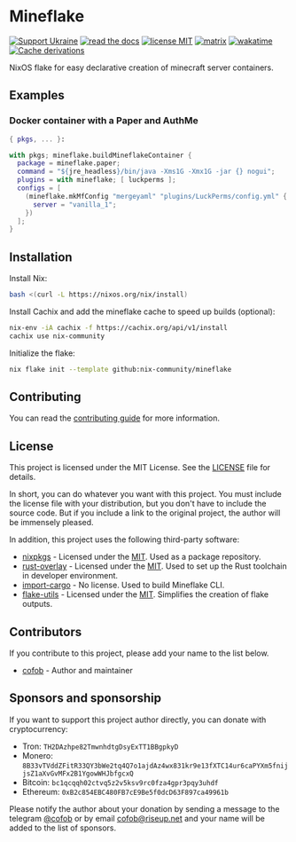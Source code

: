 # Mineflake

[![Support Ukraine](https://badgen.net/badge/support/UKRAINE/?color=0057B8&labelColor=FFD700)](https://www.gov.uk/government/news/ukraine-what-you-can-do-to-help)
[![read the docs](https://img.shields.io/static/v1?label=Read%20The&message=Docs&color=8A2BE2)](https://mineflake.cofob.ru)
[![license MIT](https://img.shields.io/static/v1?label=License&message=MIT&color=FE7D37)](https://github.com/nix-community/mineflake/blob/main/LICENSE)
[![matrix](https://img.shields.io/static/v1?label=Matrix&message=%23mineflake:matrix.org&color=GREEN)](https://matrix.to/#/#mineflake:matrix.org)
[![wakatime](https://wakatime.com/badge/user/ebd31081-494e-4581-b228-7619d0fe1080/project/c81c6e21-8431-4002-839f-b7e8da67c3ae.svg)](https://wakatime.com/@ebd31081-494e-4581-b228-7619d0fe1080/projects/vewdumcbno)
[![Cache derivations](https://github.com/nix-community/mineflake/actions/workflows/build.yml/badge.svg)](https://github.com/nix-community/mineflake/actions/workflows/build.yml)

NixOS flake for easy declarative creation of minecraft server containers.

## Examples

### Docker container with a Paper and AuthMe

```nix
{ pkgs, ... }:

with pkgs; mineflake.buildMineflakeContainer {
  package = mineflake.paper;
  command = "${jre_headless}/bin/java -Xms1G -Xmx1G -jar {} nogui";
  plugins = with mineflake; [ luckperms ];
  configs = [
    (mineflake.mkMfConfig "mergeyaml" "plugins/LuckPerms/config.yml" {
      server = "vanilla_1";
    })
  ];
}
```

## Installation

Install Nix:

```sh
bash <(curl -L https://nixos.org/nix/install)
```

Install Cachix and add the mineflake cache to speed up builds (optional):

```sh
nix-env -iA cachix -f https://cachix.org/api/v1/install
cachix use nix-community
```

Initialize the flake:

```sh
nix flake init --template github:nix-community/mineflake
```

## Contributing

You can read the [contributing guide](CONTRIBUTING.md) for more information.

## License

This project is licensed under the MIT License. See the [LICENSE](LICENSE) file for details.

In short, you can do whatever you want with this project. You must include the license file
with your distribution, but you don't have to include the source code. But if you include a
link to the original project, the author will be immensely pleased.

In addition, this project uses the following third-party software:

- [nixpkgs](https://github.com/NixOS/nixpkgs) - Licensed under the
  [MIT](https://github.com/NixOS/nixpkgs/blob/master/COPYING).
  Used as a package repository.
- [rust-overlay](https://github.com/oxalica/rust-overlay) - Licensed under the
  [MIT](https://github.com/oxalica/rust-overlay/blob/master/LICENSE).
  Used to set up the Rust toolchain in developer environment.
- [import-cargo](https://github.com/edolstra/import-cargo) - No license.
  Used to build Mineflake CLI.
- [flake-utils](https://github.com/numtide/flake-utils) - Licensed under the
  [MIT](https://github.com/numtide/flake-utils/blob/master/LICENSE).
  Simplifies the creation of flake outputs.

## Contributors

If you contribute to this project, please add your name to the list below.

- [cofob](https://github.com/cofob) - Author and maintainer

## Sponsors and sponsorship

If you want to support this project author directly, you can donate with cryptocurrency:

- Tron: `TH2DAzhpe82TmwnhdtgDsyExTT1BBgpkyD`
- Monero: `8B33vTVddZFitR33QY3bWe2tq4Q7o1ajdAz4wx831kr9e13fXTC14ur6caPYXm5fnijjsZ1aXvGvMFx2B1YgowWHJbfgcxQ`
- Bitcoin: `bc1qcqqh02ctvq5z2v5ksv9rc0fza4gpr3pqy3uhdf`
- Ethereum: `0xB2c854EBC480FB7cE9Be5f0dcD63F897ca49961b`

Please notify the author about your donation by sending a message to the telegram
[@cofob](https://t.me/cofob) or by email [cofob@riseup.net](mailto:cofob@riseup.net)
and your name will be added to the list of sponsors.
